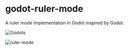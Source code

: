 # godot-ruler-mode

A ruler mode implementation in Godot inspired by Godot.


![Godots](https://github.com/akoc1/godot-ruler-mode/assets/72667213/095faa6a-aa29-4c4e-811a-f258e4580904)

![ruler-mode](https://github.com/akoc1/godot-ruler-mode/assets/72667213/213e48d3-45d0-403d-afa5-12ac12768aec)
